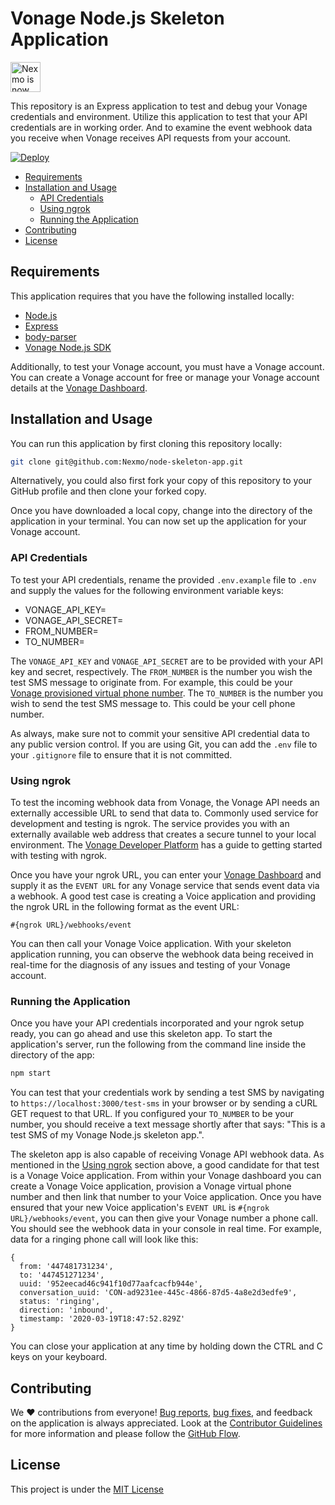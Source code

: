 # Vonage Node.js Skeleton Application

<img src="https://developer.nexmo.com/assets/images/Vonage_Nexmo.svg" height="48px" alt="Nexmo is now known as Vonage" />

This repository is an Express application to test and debug your Vonage credentials and environment. Utilize this application to test that your API credentials are in working order. And to examine the event webhook data you receive when Vonage receives API requests from your account.

[![Deploy](https://www.herokucdn.com/deploy/button.svg)](https://heroku.com/deploy)


* [Requirements](#requirements)
* [Installation and Usage](#installation-and-usage)
  * [API Credentials](#api-credentials)
  * [Using ngrok](#using-ngrok)
  * [Running the Application](#running-the-application)
* [Contributing](#contributing)
* [License](#license)

## Requirements

This application requires that you have the following installed locally:

* [Node.js](https://nodejs.org/en/)
* [Express](https://expressjs.com/)
* [body-parser](https://github.com/expressjs/body-parser)
* [Vonage Node.js SDK](https://www.npmjs.com/package/@vonage/server-sdk)

Additionally, to test your Vonage account, you must have a Vonage account. You can create a Vonage account for free or manage your Vonage account details at the [Vonage Dashboard](https://dashboard.nexmo.com).

## Installation and Usage

You can run this application by first cloning this repository locally:

```bash
git clone git@github.com:Nexmo/node-skeleton-app.git
```

Alternatively, you could also first fork your copy of this repository to your GitHub profile and then clone your forked copy.

Once you have downloaded a local copy, change into the directory of the application in your terminal. You can now set up the application for your Vonage account.

### API Credentials

To test your API credentials, rename the provided `.env.example` file to `.env` and supply the values for the following environment variable keys:

* VONAGE_API_KEY=
* VONAGE_API_SECRET=
* FROM_NUMBER=
* TO_NUMBER=

The `VONAGE_API_KEY` and `VONAGE_API_SECRET` are to be provided with your API key and secret, respectively. The `FROM_NUMBER` is the number you wish the test SMS message to originate from. For example, this could be your [Vonage provisioned virtual phone number](https://developer.nexmo.com/numbers/overview). The `TO_NUMBER` is the number you wish to send the test SMS message to. This could be your cell phone number.

As always, make sure not to commit your sensitive API credential data to any public version control. If you are using Git, you can add the `.env` file to your `.gitignore` file to ensure that it is not committed.

### Using ngrok

To test the incoming webhook data from Vonage, the Vonage API needs an externally accessible URL to send that data to. Commonly used service for development and testing is ngrok. The service provides you with an externally available web address that creates a secure tunnel to your local environment. The [Vonage Developer Platform](https://developer.nexmo.com/concepts/guides/testing-with-ngrok) has a guide to getting started with testing with ngrok.

Once you have your ngrok URL, you can enter your [Vonage Dashboard](https://dashboard.nexmo.com) and supply it as the `EVENT URL` for any Vonage service that sends event data via a webhook. A good test case is creating a Voice application and providing the ngrok URL in the following format as the event URL:

`#{ngrok URL}/webhooks/event`

You can then call your Vonage Voice application. With your skeleton application running, you can observe the webhook data being received in real-time for the diagnosis of any issues and testing of your Vonage account.

### Running the Application

Once you have your API credentials incorporated and your ngrok setup ready, you can go ahead and use this skeleton app. To start the application's server, run the following from the command line inside the directory of the app:

```bash
npm start
```

You can test that your credentials work by sending a test SMS by navigating to `https://localhost:3000/test-sms` in your browser or by sending a cURL GET request to that URL. If you configured your `TO_NUMBER` to be your number, you should receive a text message shortly after that says: "This is a test SMS of my Vonage Node.js skeleton app.".

The skeleton app is also capable of receiving Vonage API webhook data. As mentioned in the [Using ngrok](#using-ngrok) section above, a good candidate for that test is a Vonage Voice application. From within your Vonage dashboard you can create a Vonage Voice application, provision a Vonage virtual phone number and then link that number to your Voice application. Once you have ensured that your new Voice application's `EVENT URL` is `#{ngrok URL}/webhooks/event`, you can then give your Vonage number a phone call. You should see the webhook data in your console in real time. For example, data for a ringing phone call will look like this:

```
{
  from: '447481731234',
  to: '447451271234',
  uuid: '952eecad46c941f10d77aafcacfb944e',
  conversation_uuid: 'CON-ad9231ee-445c-4866-87d5-4a8e2d3edfe9',
  status: 'ringing',
  direction: 'inbound',
  timestamp: '2020-03-19T18:47:52.829Z'
}
```

You can close your application at any time by holding down the CTRL and C keys on your keyboard.

## Contributing

We ❤️ contributions from everyone! [Bug reports](https://github.com/Nexmo/node-skeleton-app/issues), [bug fixes](https://github.com/Nexmo/node-skeleton-app/pulls), and feedback on the application is always appreciated. Look at the [Contributor Guidelines](https://github.com/Nexmo/node-skeleton-app/blob/master/CONTRIBUTING.md) for more information and please follow the [GitHub Flow](https://guides.github.com/introduction/flow/index.html).

## License

This project is under the [MIT License](LICENSE)
